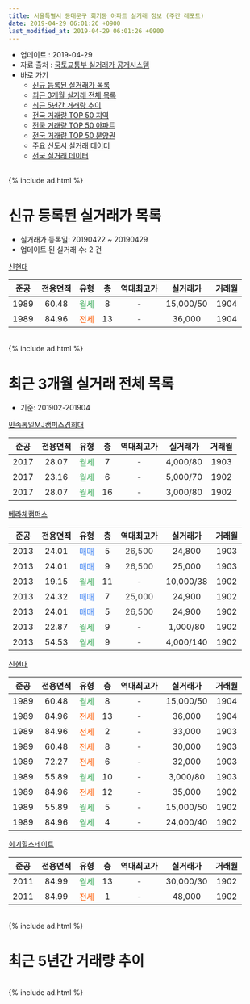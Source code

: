 ```yaml
---
title: 서울특별시 동대문구 회기동 아파트 실거래 정보 (주간 레포트)
date: 2019-04-29 06:01:26 +0900
last_modified_at: 2019-04-29 06:01:26 +0900
---
```


* 업데이트 : 2019-04-29
* 자료 출처 : [국토교통부 실거래가 공개시스템](http://rt.molit.go.kr)
* 바로 가기
    * [신규 등록된 실거래가 목록](#신규-등록된-실거래가-목록)
    * [최근 3개월 실거래 전체 목록](#최근-3개월-실거래-전체-목록)
    * [최근 5년간 거래량 추이](#최근-5년간-거래량-추이)
    * [전국 거래량 TOP 50 지역](https://inasie.github.io/apt-trade-info/최근-3개월-전국에서-가장-거래가-많이-발생한-지역)
    * [전국 거래량 TOP 50 아파트](https://inasie.github.io/apt-trade-info/최근-3개월-전국에서-가장-거래가-많이-발생한-아파트)
    * [전국 거래량 TOP 50 분양권](https://inasie.github.io/apt-trade-info/최근-3개월-전국에서-가장-거래가-많이-발생한-분양권)
    * [주요 신도시 실거래 데이터](https://inasie.github.io/apt-trade-info/주요-신도시)
    * [전국 실거래 데이터](https://inasie.github.io/apt-trade-info/전국)
<br>
{% include ad.html %}
<br>

# 신규 등록된 실거래가 목록
* 실거래가 등록일: 20190422 ~ 20190429
* 업데이트 된 실거래 수: 2 건


[신현대](https://search.naver.com/search.naver?query=%EC%84%9C%EC%9A%B8%ED%8A%B9%EB%B3%84%EC%8B%9C+%EB%8F%99%EB%8C%80%EB%AC%B8%EA%B5%AC+%ED%9A%8C%EA%B8%B0%EB%8F%99+%EC%8B%A0%ED%98%84%EB%8C%80)

|준공|전용면적|유형|층|역대최고가|실거래가|거래월|
|:---:|:---:|:---:|:---:|:---:|:---:|:---:|
|1989|60.48|<span style="color:#34a853">월세</span>|8|<span style="color:#444444">-</span>|15,000/50|1904|
|1989|84.96|<span style="color:#ff5a00">전세</span>|13|<span style="color:#444444">-</span>|36,000|1904|


<br>
{% include ad.html %}
<br>

# 최근 3개월 실거래 전체 목록
* 기준: 201902-201904


[민족통일MJ캠퍼스경희대](https://search.naver.com/search.naver?query=%EC%84%9C%EC%9A%B8%ED%8A%B9%EB%B3%84%EC%8B%9C+%EB%8F%99%EB%8C%80%EB%AC%B8%EA%B5%AC+%ED%9A%8C%EA%B8%B0%EB%8F%99+%EB%AF%BC%EC%A1%B1%ED%86%B5%EC%9D%BCMJ%EC%BA%A0%ED%8D%BC%EC%8A%A4%EA%B2%BD%ED%9D%AC%EB%8C%80)

|준공|전용면적|유형|층|역대최고가|실거래가|거래월|
|:---:|:---:|:---:|:---:|:---:|:---:|:---:|
|2017|28.07|<span style="color:#34a853">월세</span>|7|<span style="color:#444444">-</span>|4,000/80|1903|
|2017|23.16|<span style="color:#34a853">월세</span>|6|<span style="color:#444444">-</span>|5,000/70|1902|
|2017|28.07|<span style="color:#34a853">월세</span>|16|<span style="color:#444444">-</span>|3,000/80|1902|

[베라체캠퍼스](https://search.naver.com/search.naver?query=%EC%84%9C%EC%9A%B8%ED%8A%B9%EB%B3%84%EC%8B%9C+%EB%8F%99%EB%8C%80%EB%AC%B8%EA%B5%AC+%ED%9A%8C%EA%B8%B0%EB%8F%99+%EB%B2%A0%EB%9D%BC%EC%B2%B4%EC%BA%A0%ED%8D%BC%EC%8A%A4)

|준공|전용면적|유형|층|역대최고가|실거래가|거래월|
|:---:|:---:|:---:|:---:|:---:|:---:|:---:|
|2013|24.01|<span style="color:#4285f3">매매</span>|5|<span style="color:#444444">26,500</span>|24,800|1903|
|2013|24.01|<span style="color:#4285f3">매매</span>|9|<span style="color:#444444">26,500</span>|25,000|1903|
|2013|19.15|<span style="color:#34a853">월세</span>|11|<span style="color:#444444">-</span>|10,000/38|1902|
|2013|24.32|<span style="color:#4285f3">매매</span>|7|<span style="color:#444444">25,000</span>|24,900|1902|
|2013|24.01|<span style="color:#4285f3">매매</span>|5|<span style="color:#444444">26,500</span>|24,900|1902|
|2013|22.87|<span style="color:#34a853">월세</span>|9|<span style="color:#444444">-</span>|1,000/80|1902|
|2013|54.53|<span style="color:#34a853">월세</span>|9|<span style="color:#444444">-</span>|4,000/140|1902|

[신현대](https://search.naver.com/search.naver?query=%EC%84%9C%EC%9A%B8%ED%8A%B9%EB%B3%84%EC%8B%9C+%EB%8F%99%EB%8C%80%EB%AC%B8%EA%B5%AC+%ED%9A%8C%EA%B8%B0%EB%8F%99+%EC%8B%A0%ED%98%84%EB%8C%80)

|준공|전용면적|유형|층|역대최고가|실거래가|거래월|
|:---:|:---:|:---:|:---:|:---:|:---:|:---:|
|1989|60.48|<span style="color:#34a853">월세</span>|8|<span style="color:#444444">-</span>|15,000/50|1904|
|1989|84.96|<span style="color:#ff5a00">전세</span>|13|<span style="color:#444444">-</span>|36,000|1904|
|1989|84.96|<span style="color:#ff5a00">전세</span>|2|<span style="color:#444444">-</span>|33,000|1903|
|1989|60.48|<span style="color:#ff5a00">전세</span>|8|<span style="color:#444444">-</span>|30,000|1903|
|1989|72.27|<span style="color:#ff5a00">전세</span>|6|<span style="color:#444444">-</span>|32,000|1903|
|1989|55.89|<span style="color:#34a853">월세</span>|10|<span style="color:#444444">-</span>|3,000/80|1903|
|1989|84.96|<span style="color:#ff5a00">전세</span>|12|<span style="color:#444444">-</span>|35,000|1902|
|1989|55.89|<span style="color:#34a853">월세</span>|5|<span style="color:#444444">-</span>|15,000/50|1902|
|1989|84.96|<span style="color:#34a853">월세</span>|4|<span style="color:#444444">-</span>|24,000/40|1902|

[회기힐스테이트](https://search.naver.com/search.naver?query=%EC%84%9C%EC%9A%B8%ED%8A%B9%EB%B3%84%EC%8B%9C+%EB%8F%99%EB%8C%80%EB%AC%B8%EA%B5%AC+%ED%9A%8C%EA%B8%B0%EB%8F%99+%ED%9A%8C%EA%B8%B0%ED%9E%90%EC%8A%A4%ED%85%8C%EC%9D%B4%ED%8A%B8)

|준공|전용면적|유형|층|역대최고가|실거래가|거래월|
|:---:|:---:|:---:|:---:|:---:|:---:|:---:|
|2011|84.99|<span style="color:#34a853">월세</span>|13|<span style="color:#444444">-</span>|30,000/30|1902|
|2011|84.99|<span style="color:#ff5a00">전세</span>|1|<span style="color:#444444">-</span>|48,000|1902|


<br>
{% include ad.html %}
<br>

# 최근 5년간 거래량 추이


<div style="width:100%;">
    <canvas id="deal_progress" height="200"></canvas>
</div>

<script>
new Chart(document.getElementById("deal_progress"), {
    type: 'line',
    data: {
        labels: ['201404','201405','201406','201407','201408','201409','201410','201411','201412','201501','201502','201503','201504','201505','201506','201507','201508','201509','201510','201511','201512','201601','201602','201603','201604','201605','201606','201607','201608','201609','201610','201611','201612','201701','201702','201703','201704','201705','201706','201707','201708','201709','201710','201711','201712','201801','201802','201803','201804','201805','201806','201807','201808','201809','201810','201811','201812','201901','201902','201903','201904'],
        datasets: [{
            label: '매매',
            pointRadius: 1,
            data: [6, 6, 5, 4, 7, 9, 12, 6, 9, 8, 11, 4, 7, 5, 8, 10, 6, 6, 5, 6, 2, 1, 4, 9, 5, 9, 8, 7, 11, 7, 8, 3, 4, 0, 7, 10, 5, 7, 3, 9, 62, 9, 3, 3, 2, 11, 7, 16, 8, 8, 3, 6, 6, 6, 2, 4, 7, 5, 2, 2, 0],
            borderColor: "rgba(255, 201, 14, 1)",
            backgroundColor: "rgba(255, 201, 14, 0.5)",
            fill: false,
            lineTension: 0
        },{
            label: '전월세',
            pointRadius: 1,
            data: [10, 7, 11, 14, 13, 9, 9, 12, 13, 11, 15, 10, 13, 13, 11, 13, 9, 9, 7, 2, 5, 16, 6, 14, 4, 7, 3, 8, 10, 5, 10, 9, 18, 15, 14, 2, 7, 7, 13, 10, 8, 10, 11, 15, 23, 22, 26, 5, 6, 8, 7, 17, 14, 7, 9, 7, 18, 19, 10, 5, 2],
            borderColor: "rgba(0, 141, 185, 1)",
            backgroundColor: "rgba(0, 141, 185, 0.5)",
            fill: false,
            lineTension: 0
        }
        ]
    },
    options: {
        responsive: true,
        title: {
            display: false
        },
        tooltips: {
            mode: 'index',
            intersect: false
        },
        hover: {
            mode: 'nearest',
            intersect: true
        },
        scales: {
            xAxes: [{
                display: true,
                scaleLabel: {
                    display: true,
                    labelString: '년/월'
                }
            }],
            yAxes: [{
                display: true,
                ticks: {
                    suggestedMin: 0,
                },
                scaleLabel: {
                    display: true,
                    labelString: '실거래 수'
                }
            }]
        }
    }
});

</script>


<br>
{% include ad.html %}
<br>

